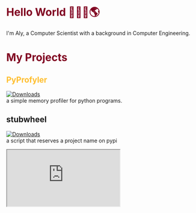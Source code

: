 <h1 style="color: #800020">Hello World 🙋🏻‍♂️🌎</h1>
I'm Aly, a Computer Scientist with a background in Computer Engineering.

<h1 style="color: #800020"> My Projects </h1>
<h2 style="color: #ffbe2e"> PyProfyler </h2>

[![Downloads](https://pepy.tech/badge/pyprofyler)](https://pepy.tech/project/pyprofyler)  
a simple memory profiler for python programs.

<h2>stubwheel</h2>

[![Downloads](https://pepy.tech/badge/stubwheel)](https://pepy.tech/project/stubwheel)  
a script that reserves a project name on pypi

<iframe src="http://mvrvz.herokuapp.com/mvrvz"></iframe>


<!--
**AlyShmahell/AlyShmahell** is a ✨ _special_ ✨ repository because its `README.md` (this file) appears on your GitHub profile.

Here are some ideas to get you started:

- 🔭 I’m currently working on ...
- 🌱 I’m currently learning ...
- 👯 I’m looking to collaborate on ...
- 🤔 I’m looking for help with ...
- 💬 Ask me about ...
- 📫 How to reach me: ...
- 😄 Pronouns: ...
- ⚡ Fun fact: ...
-->
